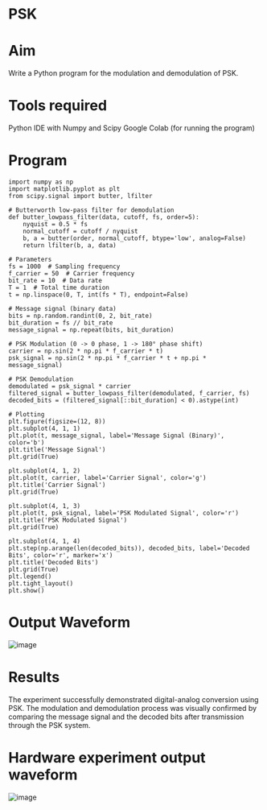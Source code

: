 # PSK
# Aim
Write a Python program for the modulation and demodulation of PSK.
# Tools required
Python IDE with Numpy and Scipy Google Colab (for running the program)
# Program
```
import numpy as np
import matplotlib.pyplot as plt
from scipy.signal import butter, lfilter

# Butterworth low-pass filter for demodulation
def butter_lowpass_filter(data, cutoff, fs, order=5):
    nyquist = 0.5 * fs
    normal_cutoff = cutoff / nyquist
    b, a = butter(order, normal_cutoff, btype='low', analog=False)
    return lfilter(b, a, data)

# Parameters
fs = 1000  # Sampling frequency
f_carrier = 50  # Carrier frequency
bit_rate = 10  # Data rate
T = 1  # Total time duration
t = np.linspace(0, T, int(fs * T), endpoint=False)

# Message signal (binary data)
bits = np.random.randint(0, 2, bit_rate)
bit_duration = fs // bit_rate
message_signal = np.repeat(bits, bit_duration)

# PSK Modulation (0 -> 0 phase, 1 -> 180° phase shift)
carrier = np.sin(2 * np.pi * f_carrier * t)
psk_signal = np.sin(2 * np.pi * f_carrier * t + np.pi * message_signal)

# PSK Demodulation
demodulated = psk_signal * carrier
filtered_signal = butter_lowpass_filter(demodulated, f_carrier, fs)
decoded_bits = (filtered_signal[::bit_duration] < 0).astype(int)

# Plotting
plt.figure(figsize=(12, 8))
plt.subplot(4, 1, 1)
plt.plot(t, message_signal, label='Message Signal (Binary)', color='b')
plt.title('Message Signal')
plt.grid(True)

plt.subplot(4, 1, 2)
plt.plot(t, carrier, label='Carrier Signal', color='g')
plt.title('Carrier Signal')
plt.grid(True)

plt.subplot(4, 1, 3)
plt.plot(t, psk_signal, label='PSK Modulated Signal', color='r')
plt.title('PSK Modulated Signal')
plt.grid(True)

plt.subplot(4, 1, 4)
plt.step(np.arange(len(decoded_bits)), decoded_bits, label='Decoded Bits', color='r', marker='x')
plt.title('Decoded Bits')
plt.grid(True)
plt.legend()
plt.tight_layout()
plt.show()
```
# Output Waveform
![image](https://github.com/user-attachments/assets/f1ac4b4a-2c15-4383-a4b7-690ace79506e)

# Results
The experiment successfully demonstrated digital-analog conversion using PSK. The modulation and demodulation process was visually confirmed by comparing the message signal and the decoded bits after transmission through the PSK system.
# Hardware experiment output waveform
![image](https://github.com/user-attachments/assets/7464d1af-e024-4255-a3b2-2ce5055eb452)

